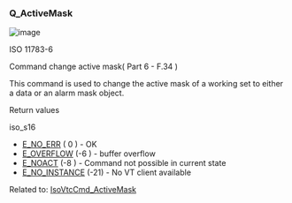 ### Q\_ActiveMask

![image](https://user-images.githubusercontent.com/69573151/212328886-4d5587f1-b2cd-4e8a-9cbe-0aa55ca1abcf.png)

ISO 11783-6

Command change active mask( Part 6 - F.34 )

This command is used to change the active mask of a working set to either a data or an alarm mask object.

Return values

iso\_s16

*   [E\_NO\_ERR](c/IsoCommonDef.md#c.E_NO_ERR) ( 0 ) - OK
*   [E\_OVERFLOW](c/IsoCommonDef.md#c.E_OVERFLOW) (-6 ) - buffer overflow
*   [E\_NOACT](c/IsoCommonDef.md#c.E_NOACT) (-8 ) - Command not possible in current state
*   [E\_NO\_INSTANCE](c/IsoCommonDef.md#c.E_NO_INSTANCE) (-21) - No VT client available

Related to: [IsoVtcCmd\_ActiveMask](c/IsoVtcApi.md#c.IsoVtcCmd_ActiveMask)

